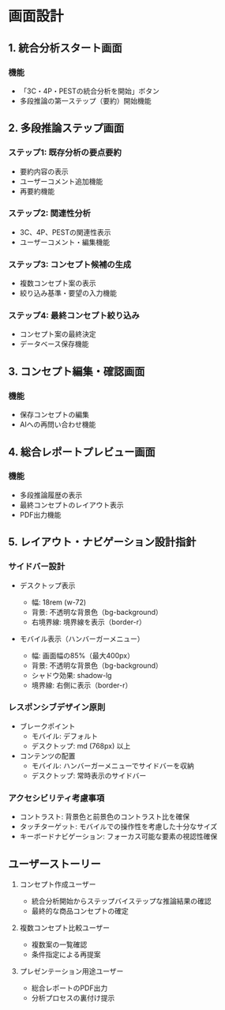 # 画面設計

## 1. 統合分析スタート画面

### 機能
- 「3C・4P・PESTの統合分析を開始」ボタン
- 多段推論の第一ステップ（要約）開始機能

## 2. 多段推論ステップ画面

### ステップ1: 既存分析の要点要約
- 要約内容の表示
- ユーザーコメント追加機能
- 再要約機能

### ステップ2: 関連性分析
- 3C、4P、PESTの関連性表示
- ユーザーコメント・編集機能

### ステップ3: コンセプト候補の生成
- 複数コンセプト案の表示
- 絞り込み基準・要望の入力機能

### ステップ4: 最終コンセプト絞り込み
- コンセプト案の最終決定
- データベース保存機能

## 3. コンセプト編集・確認画面

### 機能
- 保存コンセプトの編集
- AIへの再問い合わせ機能

## 4. 総合レポートプレビュー画面

### 機能
- 多段推論履歴の表示
- 最終コンセプトのレイアウト表示
- PDF出力機能

## 5. レイアウト・ナビゲーション設計指針

### サイドバー設計
- デスクトップ表示
  - 幅: 18rem (w-72)
  - 背景: 不透明な背景色（bg-background）
  - 右境界線: 境界線を表示（border-r）

- モバイル表示（ハンバーガーメニュー）
  - 幅: 画面幅の85%（最大400px）
  - 背景: 不透明な背景色（bg-background）
  - シャドウ効果: shadow-lg
  - 境界線: 右側に表示（border-r）

### レスポンシブデザイン原則
- ブレークポイント
  - モバイル: デフォルト
  - デスクトップ: md (768px) 以上
- コンテンツの配置
  - モバイル: ハンバーガーメニューでサイドバーを収納
  - デスクトップ: 常時表示のサイドバー

### アクセシビリティ考慮事項
- コントラスト: 背景色と前景色のコントラスト比を確保
- タッチターゲット: モバイルでの操作性を考慮した十分なサイズ
- キーボードナビゲーション: フォーカス可能な要素の視認性確保

## ユーザーストーリー

1. コンセプト作成ユーザー
   - 統合分析開始からステップバイステップな推論結果の確認
   - 最終的な商品コンセプトの確定

2. 複数コンセプト比較ユーザー
   - 複数案の一覧確認
   - 条件指定による再提案

3. プレゼンテーション用途ユーザー
   - 総合レポートのPDF出力
   - 分析プロセスの裏付け提示
